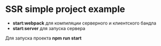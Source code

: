 # SSR simple project example

* <b>start:webpack</b> для компиляции серверного и клиентского бандла
* <b>start:server</b> для запуска сервера

Для запуска проекта <b>npm run start</b>

